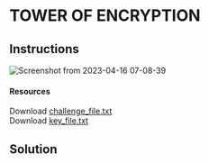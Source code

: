 # TOWER OF ENCRYPTION


## Instructions

![Screenshot from 2023-04-16 07-08-39](https://user-images.githubusercontent.com/94288725/232712456-4637ab73-7e81-4e02-acc6-2fd88e8d5536.png)

#### Resources

Download [challenge_file.txt](challenge_file.txt) <br>
Download [key_file.txt](key_file.txt)

## Solution



